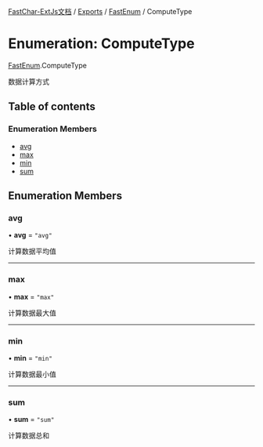 [FastChar-ExtJs文档](../README.md) / [Exports](../modules.md) / [FastEnum](../modules/FastEnum.md) / ComputeType

# Enumeration: ComputeType

[FastEnum](../modules/FastEnum.md).ComputeType

数据计算方式

## Table of contents

### Enumeration Members

- [avg](FastEnum.ComputeType.md#avg)
- [max](FastEnum.ComputeType.md#max)
- [min](FastEnum.ComputeType.md#min)
- [sum](FastEnum.ComputeType.md#sum)

## Enumeration Members

### avg

• **avg** = ``"avg"``

计算数据平均值

___

### max

• **max** = ``"max"``

计算数据最大值

___

### min

• **min** = ``"min"``

计算数据最小值

___

### sum

• **sum** = ``"sum"``

计算数据总和
